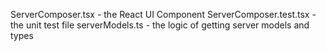 ServerComposer.tsx -        the React UI Component
ServerComposer.test.tsx -   the unit test file
serverModels.ts -           the logic of getting server models and types